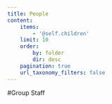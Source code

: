 ```yaml
---
title: People
content:
    items:
        - '@self.children'
    limit: 10
    order:
        by: folder
        dir: desc
    pagination: true
    url_taxonomy_filters: false
---
```


#Group Staff
